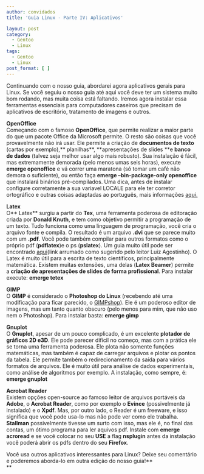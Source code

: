 ```yaml
---
author: convidados
title: 'Guia Linux - Parte IV: Aplicativos'

layout: post
category:
  - Gentoo
  - Linux
tags:
  - Gentoo
  - Linux
post_format: [ ]
---
```

Continuando com o nosso guia, abordarei agora aplicativos gerais para Linux. Se você seguiu o nosso guia até aqui você deve ter um sistema muito bom rodando, mas muita coisa está faltando. Iremos agora instalar essa ferramentas essenciais para computadores caseiros que precisam de aplicativos de escritório, tratamento de imagens e outros.

**OpenOffice**  
Começando com o famoso **OpenOffice**, que permite realizar a maior parte do que um pacote Office da Microsoft permite. O resto são coisas que você provavelmente não irá usar. Ele permite a criação de **documentos de texto** (cartas por exemplo),** planilhas**, **apresentações de slides **e **banco de dados** (talvez seja melhor usar algo mais robusto). Sua instalação é fácil, mas extremamente demorada (pelo menos umas seis horas), execute **emerge openoffice** e vá correr uma maratona (só tomar um café não demora o suficiente), ou então faça **emerge –bin-package-only openoffice** que instalará binários pré-compilados. Uma dica, antes de instalar configure corretamente a sua variavel LOCALE para ele ter corretor ortográfico e outras coisas adaptadas ao português, mais informações [aqui.][1]

**Latex**  
O** Latex** surgiu a partir do **Tex**, uma ferramenta poderosa de editoração criada por **Donald Knuth**, e tem como objetivo permitir a programação de um texto. Tudo funciona como uma linguagem de programação, você cria o arquivo fonte e compila. O resultado é um arquivo **.dvi** que se parece muito com um **.pdf**. Você pode também compilar para outros formatos como o próprio pdf (**pdflatex**)e o ps (**pslatex**). Um guia muito útil pode ser encontrado [aqui][2](link arrumado como sugerido pelo leitor Luiz Agostinho). O Latex é muito útil para a escrita de texto científicos, principalmente matemática. Existem muitas extensões, uma delas (**Latex Beamer**) permite a **criação de apresentações de slides de forma profissional**. Para instalar execute: **emerge tetex**

**GIMP**  
O **GIMP** é considerado o **Photoshop do Linux** (recebendo até uma modificação para ficar parecido, o [GIMPshop][3]). Ele é um poderoso editor de imagens, mas um tanto quanto obscuro (pelo menos para mim, que não uso nem o Photoshop). Para instalar basta: **emerge gimp**

**Gnuplot**  
O **Gnuplot**, apesar de um pouco complicado, é um excelente **plotador de gráficos 2D e3D**. Ele pode parecer difícil no começo, mas com a prática ele se torna uma ferramenta poderosa. Ele plota não somente funções matemáticas, mas também é capaz de carregar arquivos e plotar os pontos da tabela. Ele permite também o redirecionamento da saída para vários formatos de arquivos. Ele é muito útil para análise de dados experimentais, como análise de algoritmos por exemplo. A instalação, como sempre, é: **emerge gnuplot**

**Acrobat Reader**  
Existem opções open-source ao famoso leitor de arquivos portáveis da **Adobe**, o **Acrobat Reader**, como por exemplo o **Evince** (possivelmente já instalado) e o **Xpdf**. Mas, por outro lado, o Reader é um freeware, e isso significa que você pode usa-lo mas não pode ver como ele trabalha. **Stallman** possivelmente tivesse um surto com isso, mas ele é, no final das contas, um ótimo programa para ler aquivos pdf. Instale com **emerge acroread** e se você colocar no seu **USE** a flag **nsplugin** antes da instalação você poderá abrir os pdfs dentro do seu **Firefox**.

Você usa outros aplicativos interessantes para Linux? Deixe seu comentário e poderemos aborda-lo em outra edição do nosso guia!**  
** 














 [1]: http://vidageek.net/2007/03/19/guia-linux-parte-ii-sistema-basico/ "Guia Linux - Parte II: Sistema Básico"
 [2]: http://www.ctan.org/tex-archive/info/lshort/english/lshort.pdf "The not so short introduction to Latex"
 [3]: http://pt.wikipedia.org/wiki/GIMPshop "GIMPshop na Wikipedia"





